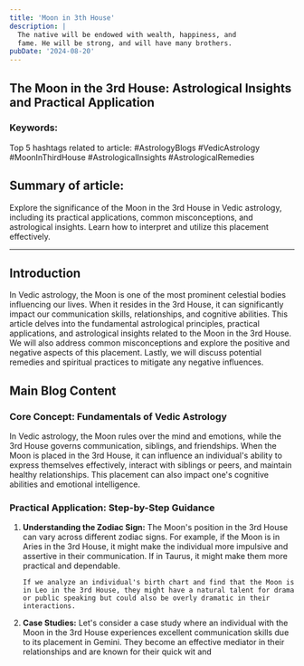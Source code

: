 ```yaml
---
title: 'Moon in 3th House'
description: |
  The native will be endowed with wealth, happiness, and
  fame. He will be strong, and will have many brothers.
pubDate: '2024-08-20'
---
```


## The Moon in the 3rd House: Astrological Insights and Practical Application

### Keywords: 
Top 5 hashtags related to article: #AstrologyBlogs #VedicAstrology #MoonInThirdHouse #AstrologicalInsights #AstrologicalRemedies

## Summary of article: 
Explore the significance of the Moon in the 3rd House in Vedic astrology, including its practical applications, common misconceptions, and astrological insights. Learn how to interpret and utilize this placement effectively.

---

## Introduction

In Vedic astrology, the Moon is one of the most prominent celestial bodies influencing our lives. When it resides in the 3rd House, it can significantly impact our communication skills, relationships, and cognitive abilities. This article delves into the fundamental astrological principles, practical applications, and astrological insights related to the Moon in the 3rd House. We will also address common misconceptions and explore the positive and negative aspects of this placement. Lastly, we will discuss potential remedies and spiritual practices to mitigate any negative influences.

## Main Blog Content

### Core Concept: Fundamentals of Vedic Astrology

In Vedic astrology, the Moon rules over the mind and emotions, while the 3rd House governs communication, siblings, and friendships. When the Moon is placed in the 3rd House, it can influence an individual's ability to express themselves effectively, interact with siblings or peers, and maintain healthy relationships. This placement can also impact one's cognitive abilities and emotional intelligence.

### Practical Application: Step-by-Step Guidance

1. **Understanding the Zodiac Sign:**
   The Moon's position in the 3rd House can vary across different zodiac signs. For example, if the Moon is in Aries in the 3rd House, it might make the individual more impulsive and assertive in their communication. If in Taurus, it might make them more practical and dependable.

   ```example:
   If we analyze an individual's birth chart and find that the Moon is in Leo in the 3rd House, they might have a natural talent for drama or public speaking but could also be overly dramatic in their interactions.
   ```

2. **Case Studies:**
   Let's consider a case study where an individual with the Moon in the 3rd House experiences excellent communication skills due to its placement in Gemini. They become an effective mediator in their relationships and are known for their quick wit and
